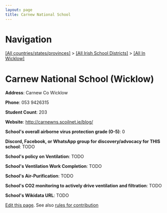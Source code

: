 ```yaml
---
layout: page
title: Carnew National School
---
```

# Navigation

[[All countries/states/provinces]](../../..) > [[All Irish School Districts]](../..) > [[All In Wicklow]](..)

# Carnew National School (Wicklow)

**Address**: Carnew Co Wicklow

**Phone**: 053 9426315

**Student Count**: 203

**Website**: <http://carnewns.scoilnet.ie/blog/>

**School's overall airborne virus protection grade (0-5)**: 0

**Discord, Facebook, or WhatsApp group for discovery/advocacy for THIS school**: TODO

**School's policy on Ventilation**: TODO

**School's Ventilation Work Completion**: TODO

**School's Air-Purification**: TODO

**School's CO2 monitoring to actively drive ventilation and filtration**: TODO

**School's Wikidata URL**: TODO


[Edit this page](https://github.com/ventilate-schools/Ireland/edit/main/./Wicklow/Carnew_National_School.md). See also [rules for contribution](../../../contribution-rules/)